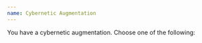```yaml
---
name: Cybernetic Augmentation
---
```

You have a cybernetic augmentation. Choose one of the following:
